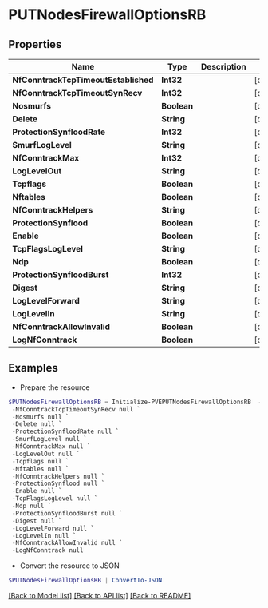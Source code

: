 # PUTNodesFirewallOptionsRB
## Properties

Name | Type | Description | Notes
------------ | ------------- | ------------- | -------------
**NfConntrackTcpTimeoutEstablished** | **Int32** |  | [optional] 
**NfConntrackTcpTimeoutSynRecv** | **Int32** |  | [optional] 
**Nosmurfs** | **Boolean** |  | [optional] 
**Delete** | **String** |  | [optional] 
**ProtectionSynfloodRate** | **Int32** |  | [optional] 
**SmurfLogLevel** | **String** |  | [optional] 
**NfConntrackMax** | **Int32** |  | [optional] 
**LogLevelOut** | **String** |  | [optional] 
**Tcpflags** | **Boolean** |  | [optional] 
**Nftables** | **Boolean** |  | [optional] 
**NfConntrackHelpers** | **String** |  | [optional] 
**ProtectionSynflood** | **Boolean** |  | [optional] 
**Enable** | **Boolean** |  | [optional] 
**TcpFlagsLogLevel** | **String** |  | [optional] 
**Ndp** | **Boolean** |  | [optional] 
**ProtectionSynfloodBurst** | **Int32** |  | [optional] 
**Digest** | **String** |  | [optional] 
**LogLevelForward** | **String** |  | [optional] 
**LogLevelIn** | **String** |  | [optional] 
**NfConntrackAllowInvalid** | **Boolean** |  | [optional] 
**LogNfConntrack** | **Boolean** |  | [optional] 

## Examples

- Prepare the resource
```powershell
$PUTNodesFirewallOptionsRB = Initialize-PVEPUTNodesFirewallOptionsRB  -NfConntrackTcpTimeoutEstablished null `
 -NfConntrackTcpTimeoutSynRecv null `
 -Nosmurfs null `
 -Delete null `
 -ProtectionSynfloodRate null `
 -SmurfLogLevel null `
 -NfConntrackMax null `
 -LogLevelOut null `
 -Tcpflags null `
 -Nftables null `
 -NfConntrackHelpers null `
 -ProtectionSynflood null `
 -Enable null `
 -TcpFlagsLogLevel null `
 -Ndp null `
 -ProtectionSynfloodBurst null `
 -Digest null `
 -LogLevelForward null `
 -LogLevelIn null `
 -NfConntrackAllowInvalid null `
 -LogNfConntrack null
```

- Convert the resource to JSON
```powershell
$PUTNodesFirewallOptionsRB | ConvertTo-JSON
```

[[Back to Model list]](../README.md#documentation-for-models) [[Back to API list]](../README.md#documentation-for-api-endpoints) [[Back to README]](../README.md)

